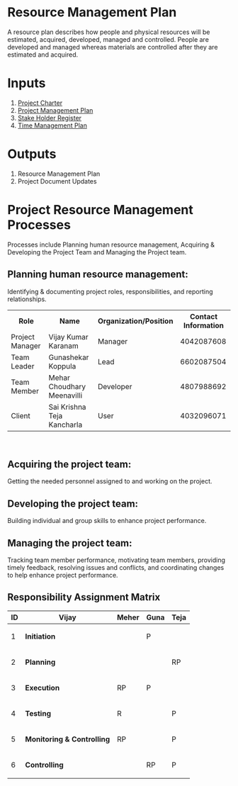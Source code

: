 
# Resource Management Plan
A resource plan describes how people and physical resources will be estimated, acquired, developed, managed and controlled. People are developed and managed whereas materials are controlled after they are estimated and acquired.

# Inputs
1. [Project Charter](https://github.com/KaranamVijayKumar/projectmanagement/blob/master/project-integration-management/project-charter.md)
2. [Project Management Plan](https://github.com/KaranamVijayKumar/projectmanagement/blob/master/project-integration-management/pmp.md)
3. [Stake Holder Register](https://github.com/KaranamVijayKumar/projectmanagement/blob/master/docs/Stakeholder_register)
4. [Time Management Plan](https://github.com/KaranamVijayKumar/projectmanagement/blob/master/project-schedule-management/Gantt_Chart_Image.PNG)

# Outputs
1. Resource Management Plan
2. Project Document Updates

# Project Resource Management Processes

Processes include Planning human resource management, Acquiring & Developing the Project Team and Managing the Project team.
## Planning human resource management: 
Identifying & documenting project roles, responsibilities, and reporting relationships.

<table>
  <tr>
    <th>Role</th>
    <th>Name</th>
    <th>Organization/Position</th>
    <th>Contact Information</th>
  </tr>
  <tr>
    <td>Project Manager</td>
    <td>Vijay Kumar Karanam</td>
    <td>Manager</td>
    <td>4042087608</td>
  </tr>
  <tr>
    <td>Team Leader</td>
    <td>Gunashekar Koppula</td>
    <td>Lead</td>
    <td>6602087504</td>
  </tr>
  <tr>
    <td>Team Member</td>
    <td>Mehar Choudhary Meenavilli</td>
    <td>Developer</td>
    <td>4807988692</td>
  </tr>
  <tr>
    <td>Client</td>
    <td>Sai Krishna Teja Kancharla</td>
    <td>User</td>
    <td>4032096071</td>
  </tr>
</table>
<br>

## Acquiring the project team: 
Getting the needed personnel assigned to and working on the project. 

## Developing the project team: 
Building individual and group skills to enhance project performance.

## Managing the project team: 
Tracking team member performance, motivating team members, providing timely feedback, resolving issues and conflicts, and coordinating changes to help enhance project performance.

## Responsibility Assignment Matrix

ID|Vijay| Meher| Guna| Teja|
---|---|---|---|---|
1 | **Initiation** | |<p>P</p>| |
2 | **Planning**   | | |<p> RP</p>|
3 | **Execution**|<p>RP</p>|<p>P</p>| |
4 | **Testing**|<p>R</p>| | <p>P</p>|
5 | **Monitoring & Controlling**| <p>RP</p>| |<p>P</p> |
6 | **Controlling**| | <p>RP</p>|<p>P</p>|
